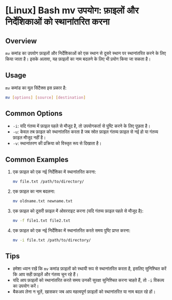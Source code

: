 # [Linux] Bash mv उपयोग: फ़ाइलों और निर्देशिकाओं को स्थानांतरित करना

## Overview
`mv` कमांड का उपयोग फ़ाइलों और निर्देशिकाओं को एक स्थान से दूसरे स्थान पर स्थानांतरित करने के लिए किया जाता है। इसके अलावा, यह फ़ाइलों का नाम बदलने के लिए भी प्रयोग किया जा सकता है।

## Usage
`mv` कमांड का मूल सिंटैक्स इस प्रकार है:

```bash
mv [options] [source] [destination]
```

## Common Options
- `-i`: यदि गंतव्य में फ़ाइल पहले से मौजूद है, तो उपयोगकर्ता से पुष्टि करने के लिए पूछता है।
- `-u`: केवल तब फ़ाइल को स्थानांतरित करता है जब स्रोत फ़ाइल गंतव्य फ़ाइल से नई हो या गंतव्य फ़ाइल मौजूद नहीं है।
- `-v`: स्थानांतरण की प्रक्रिया को विस्तृत रूप से दिखाता है।

## Common Examples
1. एक फ़ाइल को एक नई निर्देशिका में स्थानांतरित करना:
   ```bash
   mv file.txt /path/to/directory/
   ```

2. एक फ़ाइल का नाम बदलना:
   ```bash
   mv oldname.txt newname.txt
   ```

3. एक फ़ाइल को दूसरी फ़ाइल में ओवरराइट करना (यदि गंतव्य फ़ाइल पहले से मौजूद है):
   ```bash
   mv -f file1.txt file2.txt
   ```

4. एक फ़ाइल को एक नई निर्देशिका में स्थानांतरित करते समय पुष्टि प्राप्त करना:
   ```bash
   mv -i file.txt /path/to/directory/
   ```

## Tips
- हमेशा ध्यान रखें कि `mv` कमांड फ़ाइलों को स्थायी रूप से स्थानांतरित करता है, इसलिए सुनिश्चित करें कि आप सही फ़ाइलें और गंतव्य चुन रहे हैं।
- यदि आप फ़ाइलों को स्थानांतरित करते समय उनकी सुरक्षा सुनिश्चित करना चाहते हैं, तो `-i` विकल्प का उपयोग करें।
- बैकअप लेना न भूलें, खासकर जब आप महत्वपूर्ण फ़ाइलों को स्थानांतरित या नाम बदल रहे हों।